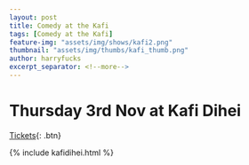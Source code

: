 ```yaml
---
layout: post
title: Comedy at the Kafi
tags: [Comedy at the Kafi]
feature-img: "assets/img/shows/kafi2.png"
thumbnail: "assets/img/thumbs/kafi_thumb.png"
author: harryfucks
excerpt_separator: <!--more-->
---
```


# Thursday 3rd Nov at Kafi Dihei

[Tickets](https://bit.ly/iyf031122w){: .btn}

{% include kafidihei.html %}
